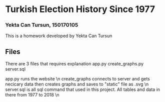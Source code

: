 # Turkish Election History Since 1977
### Yekta Can Tursun, 150170105

This is a homework developed by Yekta Can Tursun

## Files

There are 3 files that requires explanation
app.py
create_graphs.py
server.sql

app.py runs the website \n
create_graphs connects to server and gets necicary data then creates graphs and saves to "static" file as .svg \n
server.sql is all sql command that used in this project. All tables and data in there from 1977 to 2018 \n